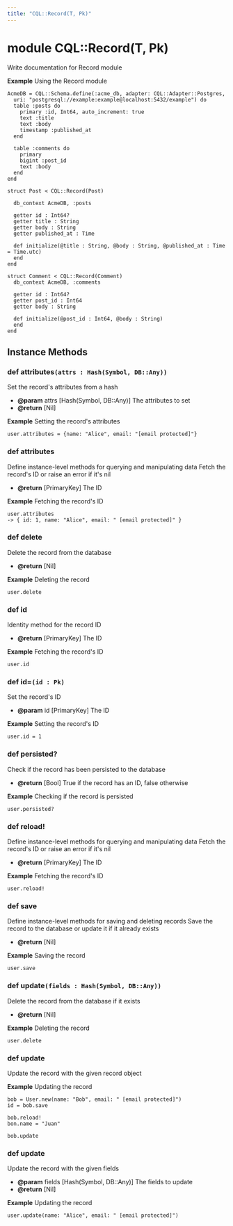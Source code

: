 ```yaml
---
title: "CQL::Record(T, Pk)"
---
```


# module CQL::Record(T, Pk)

Write documentation for Record module

**Example** Using the Record module

```crystal
AcmeDB = CQL::Schema.define(:acme_db, adapter: CQL::Adapter::Postgres,
  uri: "postgresql://example:example@localhost:5432/example") do
  table :posts do
    primary :id, Int64, auto_increment: true
    text :title
    text :body
    timestamp :published_at
  end

  table :comments do
    primary
    bigint :post_id
    text :body
  end
end

struct Post < CQL::Record(Post)

  db_context AcmeDB, :posts

  getter id : Int64?
  getter title : String
  getter body : String
  getter published_at : Time

  def initialize(@title : String, @body : String, @published_at : Time = Time.utc)
  end
end

struct Comment < CQL::Record(Comment)
  db_context AcmeDB, :comments

  getter id : Int64?
  getter post_id : Int64
  getter body : String

  def initialize(@post_id : Int64, @body : String)
  end
end
```

## Instance Methods

### def attributes`(attrs : Hash(Symbol, DB::Any))`

Set the record's attributes from a hash

- **@param** attrs [Hash(Symbol, DB::Any)] The attributes to set
- **@return** [Nil]

**Example** Setting the record's attributes

```crystal
user.attributes = {name: "Alice", email: "[email protected]"}
```

### def attributes

Define instance-level methods for querying and manipulating data
Fetch the record's ID or raise an error if it's nil

- **@return** [PrimaryKey] The ID

**Example** Fetching the record's ID

```crystal
user.attributes
-> { id: 1, name: "Alice", email: " [email protected]" }
```

### def delete

Delete the record from the database

- **@return** [Nil]

**Example** Deleting the record

```crystal
user.delete
```

### def id

Identity method for the record ID

- **@return** [PrimaryKey] The ID

**Example** Fetching the record's ID

```crystal
user.id
```

### def id=`(id : Pk)`

Set the record's ID

- **@param** id [PrimaryKey] The ID

**Example** Setting the record's ID

```crystal
user.id = 1
```

### def persisted?

Check if the record has been persisted to the database

- **@return** [Bool] True if the record has an ID, false otherwise

**Example** Checking if the record is persisted

```crystal
user.persisted?
```

### def reload!

Define instance-level methods for querying and manipulating data
Fetch the record's ID or raise an error if it's nil

- **@return** [PrimaryKey] The ID

**Example** Fetching the record's ID

```crystal
user.reload!
```

### def save

Define instance-level methods for saving and deleting records
Save the record to the database or update it if it already exists

- **@return** [Nil]

**Example** Saving the record

```crystal
user.save
```

### def update`(fields : Hash(Symbol, DB::Any))`

Delete the record from the database if it exists

- **@return** [Nil]

**Example** Deleting the record

```crystal
user.delete
```

### def update

Update the record with the given record object

**Example** Updating the record

```crystal
bob = User.new(name: "Bob", email: " [email protected]")
id = bob.save

bob.reload!
bon.name = "Juan"

bob.update
```

### def update

Update the record with the given fields

- **@param** fields [Hash(Symbol, DB::Any)] The fields to update
- **@return** [Nil]

**Example** Updating the record

```crystal
user.update(name: "Alice", email: " [email protected]")
```
